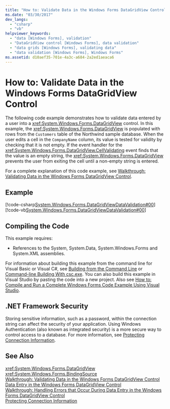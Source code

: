 ```yaml
---
title: "How to: Validate Data in the Windows Forms DataGridView Control"
ms.date: "03/30/2017"
dev_langs: 
  - "csharp"
  - "vb"
helpviewer_keywords: 
  - "data [Windows Forms], validation"
  - "DataGridView control [Windows Forms], data validation"
  - "data grids [Windows Forms], validating data"
  - "data validation [Windows Forms], Windows Forms"
ms.assetid: d10aef35-701e-4a3c-a684-2a2ed1aeaca6
---
```

# How to: Validate Data in the Windows Forms DataGridView Control
The following code example demonstrates how to validate data entered by a user into a <xref:System.Windows.Forms.DataGridView> control. In this example, the <xref:System.Windows.Forms.DataGridView> is populated with rows from the `Customers` table of the Northwind sample database. When the user edits a cell in the `CompanyName` column, its value is tested for validity by checking that it is not empty. If the event handler for the <xref:System.Windows.Forms.DataGridView.CellValidating> event finds that the value is an empty string, the <xref:System.Windows.Forms.DataGridView> prevents the user from exiting the cell until a non-empty string is entered.  
  
 For a complete explanation of this code example, see [Walkthrough: Validating Data in the Windows Forms DataGridView Control](../../../../docs/framework/winforms/controls/walkthrough-validating-data-in-the-windows-forms-datagridview-control.md).  
  
## Example  
 [!code-csharp[System.Windows.Forms.DataGridViewDataValidation#00](../../../../samples/snippets/csharp/VS_Snippets_Winforms/System.Windows.Forms.DataGridViewDataValidation/CS/datavalidation.cs#00)]
 [!code-vb[System.Windows.Forms.DataGridViewDataValidation#00](../../../../samples/snippets/visualbasic/VS_Snippets_Winforms/System.Windows.Forms.DataGridViewDataValidation/VB/datavalidation.vb#00)]  
  
## Compiling the Code  
 This example requires:  
  
- References to the System, System.Data, System.Windows.Forms and System.XML assemblies.  
  
 For information about building this example from the command line for Visual Basic or Visual C#, see [Building from the Command Line](~/docs/visual-basic/reference/command-line-compiler/building-from-the-command-line.md) or [Command-line Building With csc.exe](~/docs/csharp/language-reference/compiler-options/command-line-building-with-csc-exe.md). You can also build this example in Visual Studio by pasting the code into a new project.  Also see [How to: Compile and Run a Complete Windows Forms Code Example Using Visual Studio](http://msdn.microsoft.com/library/Bb129228(v=vs.110)).  
  
## .NET Framework Security  
 Storing sensitive information, such as a password, within the connection string can affect the security of your application. Using Windows Authentication (also known as integrated security) is a more secure way to control access to a database. For more information, see [Protecting Connection Information](../../../../docs/framework/data/adonet/protecting-connection-information.md).  
  
## See Also  
 <xref:System.Windows.Forms.DataGridView>  
 <xref:System.Windows.Forms.BindingSource>  
 [Walkthrough: Validating Data in the Windows Forms DataGridView Control](../../../../docs/framework/winforms/controls/walkthrough-validating-data-in-the-windows-forms-datagridview-control.md)  
 [Data Entry in the Windows Forms DataGridView Control](../../../../docs/framework/winforms/controls/data-entry-in-the-windows-forms-datagridview-control.md)  
 [Walkthrough: Handling Errors that Occur During Data Entry in the Windows Forms DataGridView Control](../../../../docs/framework/winforms/controls/handling-errors-that-occur-during-data-entry-in-the-datagrid.md)  
 [Protecting Connection Information](../../../../docs/framework/data/adonet/protecting-connection-information.md)
